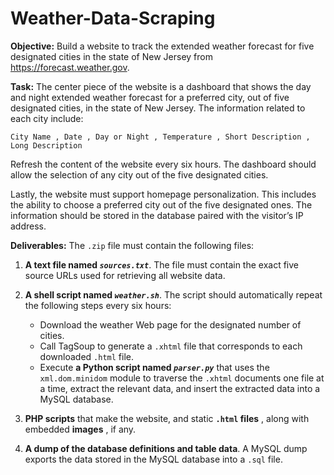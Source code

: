 # Weather-Data-Scraping

**Objective:** Build a website to track the extended weather forecast for five designated cities
in the state of New Jersey from https://forecast.weather.gov.

**Task:** The center piece of the website is a dashboard that shows the day and night extended
weather forecast for a preferred city, out of five designated cities, in the state of New Jersey.
The information related to each city include:
```
City Name , Date , Day or Night , Temperature , Short Description , Long Description
```

Refresh the content of the website every six hours. The dashboard should allow the selection
of any city out of the five designated cities.

Lastly, the website must support homepage personalization. This includes the ability to
choose a preferred city out of the five designated ones. The information should be stored in
the database paired with the visitor’s IP address.

**Deliverables:** The `.zip` file must contain the following
files:

1. **A text file named _`sources.txt`_**. The file must contain the exact five source URLs
used for retrieving all website data.

2. **A shell script named _`weather.sh`_**. The script should automatically repeat the
following steps every six hours:
    - Download the weather Web page for the designated number of cities.
    - Call TagSoup to generate a `.xhtml` file that corresponds to each downloaded `.html` file.
    - Execute **a Python script named _`parser.py`_** that uses the `xml.dom.minidom` module to traverse the `.xhtml` documents one file at a time, extract the relevant data, and insert the extracted data into a MySQL database.

3. **PHP scripts** that make the website, and static **`.html` files** , along with embedded
**images** , if any.

4. **A dump of the database definitions and table data**. A MySQL dump exports the data stored in the MySQL database into a `.sql` file.
